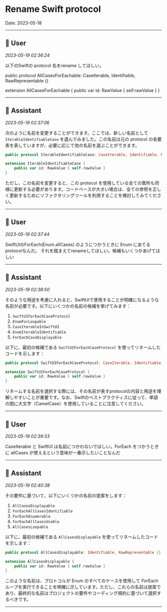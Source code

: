# Rename Swift protocol

Date: 2023-05-18

---

## 👤 User
*2023-05-19 02:36:24*

以下のSwiftの protocol 名をrename してほしい。

public protocol AllCasesForEachable: CaseIterable, Identifiable, RawRepresentable {}

extension AllCasesForEachable {
    public var id: RawValue { self.rawValue }
}

---

## 🤖 Assistant
*2023-05-19 02:37:06*

次のように名前を変更することができます。ここでは、新しい名前として `IterableIdentifiableCase` を選んでみました。この名前は元の protocol の各要素を表していますが、必要に応じて他の名前を選ぶことができます。

```swift
public protocol IterableIdentifiableCase: CaseIterable, Identifiable, RawRepresentable {}

extension IterableIdentifiableCase {
    public var id: RawValue { self.rawValue }
}
```

ただし、この名前を変更すると、この protocol を使用している全ての箇所も同様に更新する必要があります。コードベースが大きい場合は、全ての参照を正しく更新するためにリファクタリングツールを利用することを検討してみてください。

---

## 👤 User
*2023-05-19 02:37:44*

SwiftUIのForEach(Enum.allCases) のようにつかうときに Enum にあてるprotocolなんだ。
それを踏まえてrenameしてほしい。候補もいくつかあげてほしい

---

## 🤖 Assistant
*2023-05-19 02:38:50*

そのような用途を考慮に入れると、SwiftUIで使用することが明確になるような名前が必要です。以下にいくつかの名前の候補を挙げてみます：

1. `SwiftUIForEachCaseProtocol`
2. `EnumForLoopable`
3. `CaseIterableInSwiftUI`
4. `EnumIterableIdentifiable`
5. `ForEachCaseDisplayable`

以下に、最初の候補である `SwiftUIForEachCaseProtocol` を使ってリネームしたコードを示します：

```swift
public protocol SwiftUIForEachCaseProtocol: CaseIterable, Identifiable, RawRepresentable {}

extension SwiftUIForEachCaseProtocol {
    public var id: RawValue { self.rawValue }
}
```

リネームする名前を選択する際には、その名前が表すprotocolの内容と用途を理解しやすいことが重要です。なお、Swiftのベストプラクティスに従って、単語の間に大文字（CamelCase）を使用していることに注意してください。

---

## 👤 User
*2023-05-19 02:39:33*

CaseIterable と SwiftUI は名前につかわないでほしい。ForEach をつかうときに allCases が使えるという意味が一番示したいことなんだ

---

## 🤖 Assistant
*2023-05-19 02:40:38*

その要件に基づいて、以下にいくつかの名前の提案をします：

1. `AllCasesDisplayable`
2. `ForEachAllCasesIdentifiable`
3. `ForEachEnumerable`
4. `ForEachAllCasesUsable`
5. `AllCasesLoopable`

以下に、最初の候補である `AllCasesDisplayable` を使ってリネームしたコードを示します：

```swift
public protocol AllCasesDisplayable: Identifiable, RawRepresentable {}

extension AllCasesDisplayable {
    public var id: RawValue { self.rawValue }
}
```

このような名前は、プロトコルが Enum のすべてのケースを使用して ForEach ループを実行できることを明確に示しています。ただし、これらの名前は提案であり、最終的な名前はプロジェクトの要件やコーディング規約に基づいて選択するべきです。

---
